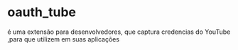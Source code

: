 # oauth_tube
 é uma extensão para desenvolvedores, que captura credencias do YouTube ,para que utilizem em suas aplicações
